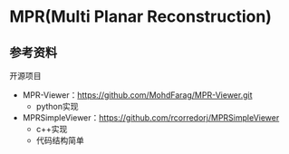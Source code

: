 # MPR(Multi Planar Reconstruction)

## 参考资料
开源项目
- MPR-Viewer：https://github.com/MohdFarag/MPR-Viewer.git
  - python实现
- MPRSimpleViewer：https://github.com/rcorredorj/MPRSimpleViewer
  - c++实现
  - 代码结构简单